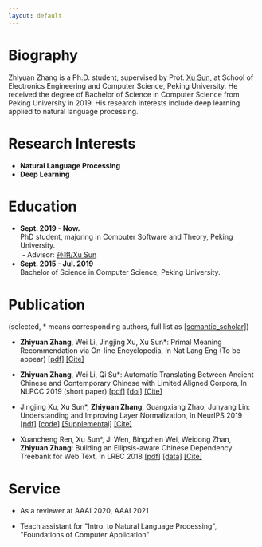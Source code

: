 ```yaml
---
layout: default
---
```


# Biography
Zhiyuan Zhang is a Ph.D. student, supervised by Prof. [Xu Sun](https://xusun.org), at School of Electronics Engineering and Computer Science, Peking University. He received the degree of Bachelor of Science in Computer Science from Peking University in 2019. His research interests include deep learning applied to natural language processing.

# Research Interests

* **Natural Language Processing**
* **Deep Learning**

# Education

- **Sept. 2019 - Now.**  
  PhD student, majoring in Computer Software and Theory, Peking University.  
  - Advisor: [孙栩/Xu Sun](https://xusun.org)
- **Sept. 2015 - Jul. 2019**  
  Bachelor of Science in Computer Science, Peking University.

# Publication

(selected, \* means corresponding authors, full list as [[semantic_scholar]](https://www.semanticscholar.org/author/Zhiyuan-Zhang/50317060))

* **Zhiyuan Zhang**, Wei Li, Jingjing Xu, Xu Sun\*:
Primal Meaning Recommendation via On-line Encyclopedia,
In Nat Lang Eng (To be appear) [[pdf]](https://arxiv.org/pdf/1808.04660.pdf) [[Cite]](https://scholar.googleusercontent.com/scholar.bib?q=info:VFeF7SsV0H0J:scholar.google.com/&output=citation&scisdr=CgUbr4liEIfDg5j9fBE:AAGBfm0AAAAAX2L4ZBH6QOTAKRGpEr6WIeEMbeIhFSsL&scisig=AAGBfm0AAAAAX2L4ZBypilI7Wv5Q9-0pM01LE_xwONsM&scisf=4&ct=citation&cd=-1&hl=zh-CN)

* **Zhiyuan Zhang**, Wei Li, Qi Su\*:
Automatic Translating Between Ancient Chinese and Contemporary Chinese with Limited Aligned Corpora,
In NLPCC 2019 (short paper) [[pdf]](https://arxiv.org/pdf/1803.01557.pdf) [[doi]](https://link.springer.com/chapter/10.1007%2F978-3-030-32236-6_13) [[Cite]](https://citation-needed.springer.com/v2/references/10.1007/978-3-030-32236-6_13?format=bibtex)

* Jingjing Xu, Xu Sun\*, **Zhiyuan Zhang**, Guangxiang Zhao, Junyang Lin:
Understanding and Improving Layer Normalization,
In NeurIPS 2019 [[pdf]](https://papers.nips.cc/paper/8689-understanding-and-improving-layer-normalization.pdf) [[code]](https://github.com/lancopku/AdaNorm) [[Supplemental]](https://papers.nips.cc/paper/8689-understanding-and-improving-layer-normalization-supplemental.zip) [[Cite]](https://papers.nips.cc/paper/8689-understanding-and-improving-layer-normalization/bibtex)

* Xuancheng Ren, Xu Sun\*, Ji Wen, Bingzhen Wei, Weidong Zhan, **Zhiyuan Zhang**:
Building an Ellipsis-aware Chinese Dependency Treebank for Web Text,
In LREC 2018  [[pdf]](http://www.lrec-conf.org/proceedings/lrec2018/pdf/297.pdf) [[data]](https://github.com/lancopku/Chinese-Dependency-Treebank-with-Ellipsis) [[Cite]](https://www.aclweb.org/anthology/L18-1276.bib)


# Service
- As a reviewer at AAAI 2020, AAAI 2021

- Teach assistant for "Intro. to Natural Language Processing", "Foundations of Computer Application"
